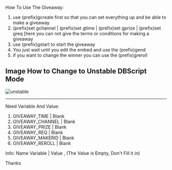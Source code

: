 How To Use The Giveaway:

1. use (prefix)gcreate first so that you can set everything up and be able to make a giveaway
2. (prefix)set gchannel | (prefix)set gtime | (prefix)set gprize | (prefix)set greq [here you can not give the terms or conditions for making a giveaway
3. use (prefix)gstart to start the giveaway
4. You just wait until you edit the embed and use the (prefix)gend
5. if you want to change the winner you can use the (prefix)greroll 

## Image How to Change to Unstable DBScript Mode
![unstable](https://cdn.discordapp.com/attachments/716576337292296202/762482642020990976/PFD3uPYh.jpg)

------------------------------------------------------------------------------------------------------------------------------
Need Variable And Value:

1. GIVEAWAY_TIME | Blank 
2. GIVEAWAY_CHANNEL | Blank 
3. GIVEAWAY_PRIZE | Blank 
4. GIVEAWAY_REQ | Blank 
5. GIVEAWAY_MAKERID | Blank 
6. GIVEAWAY_REROLL | Blank 

Info:
 Name Variable | Value , (The Value is Empty, Don't Fill it in)



Thanks
